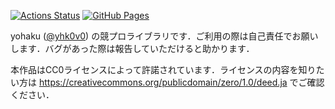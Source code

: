 [![Actions Status](https://github.com/yohaku0v0/cp-STL/workflows/verify/badge.svg)](https://github.com/yohaku0v0/cp-STL/actions)
[![GitHub Pages](https://img.shields.io/static/v1?label=GitHub+Pages&message=+&color=brightgreen&logo=github)](https://yohaku0v0.github.io/cp-STL/)

yohaku ([@yhk0v0](https://x.com/yhk0v0)) の競プロライブラリです．ご利用の際は自己責任でお願いします．バグがあった際は報告していただけると助かります．

本作品はCC0ライセンスによって許諾されています．ライセンスの内容を知りたい方は https://creativecommons.org/publicdomain/zero/1.0/deed.ja でご確認ください．
